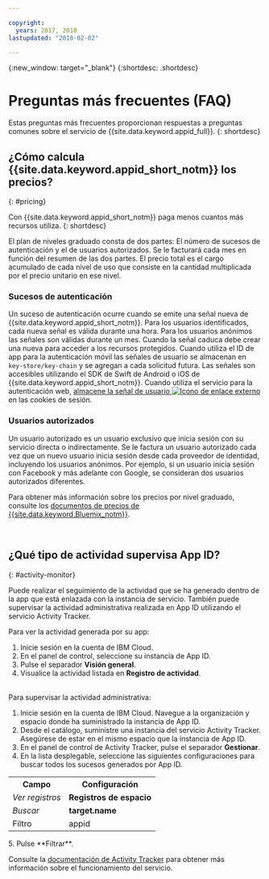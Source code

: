 ```yaml
---

copyright:
  years: 2017, 2018
lastupdated: "2018-02-02"

---
```

{:new_window: target="_blank"}
{:shortdesc: .shortdesc}


# Preguntas más frecuentes (FAQ)

Estas preguntas más frecuentes proporcionan respuestas a preguntas comunes sobre el servicio de {{site.data.keyword.appid_full}}.
{: shortdesc}


## ¿Cómo calcula {{site.data.keyword.appid_short_notm}} los precios?
{: #pricing}

Con {{site.data.keyword.appid_short_notm}} paga menos cuantos más recursos utiliza.
{: shortdesc}

El plan de niveles graduado consta de dos partes: El número de sucesos de autenticación y el de usuarios autorizados. Se le facturará cada mes en función del resumen de las dos partes. El precio total es el cargo acumulado de cada nivel de uso que consiste en la cantidad multiplicada por el precio unitario en ese nivel.

### Sucesos de autenticación

Un suceso de autenticación ocurre cuando se emite una señal nueva de {{site.data.keyword.appid_short_notm}}. Para los usuarios identificados, cada nueva señal es válida durante una hora. Para los usuarios anónimos las señales son válidas durante un mes. Cuando la señal caduca debe crear una nueva para acceder a los recursos protegidos. Cuando utiliza el ID de app para la autenticación móvil las señales de usuario se almacenan en `key-store/key-chain` y se agregan a cada solicitud futura. Las señales son accesibles utilizando el SDK de Swift de Android o iOS de {{site.data.keyword.appid_short_notm}}. Cuando utiliza el servicio para la autenticación web, <a href="https://github.com/ibm-cloud-security/appid-serversdk-nodejs" target="_blank">almacene la señal de usuario <img src="../../icons/launch-glyph.svg" alt="Icono de enlace externo"></a> en las cookies de sesión.

### Usuarios autorizados

Un usuario autorizado es un usuario exclusivo que inicia sesión con su servicio directa o indirectamente. Se le factura un usuario autorizado cada vez que un nuevo usuario inicia sesión desde cada proveedor de identidad, incluyendo los usuarios anónimos. Por ejemplo, si un usuario inicia sesión con Facebook y más adelante con Google, se consideran dos usuarios autorizados diferentes.

Para obtener más información sobre los precios por nivel graduado, consulte los [documentos de precios de {{site.data.keyword.Bluemix_notm}}](/docs/billing-usage/how_charged.html#services).

</br>

## ¿Qué tipo de actividad supervisa App ID?
{: #activity-monitor}

Puede realizar el seguimiento de la actividad que se ha generado dentro de la app que está enlazada con la instancia de servicio. También puede supervisar la actividad administrativa realizada en App ID utilizando el servicio Activity Tracker.

Para ver la actividad generada por su app:

1. Inicie sesión en la cuenta de IBM Cloud.
2. En el panel de control, seleccione su instancia de App ID.
3. Pulse el separador **Visión general**.
4. Visualice la actividad listada en **Registro de actividad**.

</br>
Para supervisar la actividad administrativa:

1. Inicie sesión en la cuenta de IBM Cloud. Navegue a la organización y espacio donde ha suministrado la instancia de App ID.
2. Desde el catálogo, suministre una instancia del servicio Activity Tracker. Asegúrese de estar en el mismo espacio que la instancia de App ID.
3. En el panel de control de Activity Tracker, pulse el separador **Gestionar**.
4. En la lista desplegable, seleccione las siguientes configuraciones para buscar todos los sucesos generados por App ID.
<table>
  <tr>
    <th> Campo </th>
    <th> Configuración </th>
  </tr>
  <tr>
    <td><i>Ver registros</i></td>
    <td><b>Registros de espacio</b></td>
  </tr>
  <tr>
    <td><i>Buscar</i></td>
    <td><b>target.name</b></td>
  </tr>
  <tr>
    <td>Filtro</td>
    <td>appid</td>
  </tr>
</table>
5. Pulse **Filtrar**.

Consulte la [documentación de Activity Tracker](/docs/services/cloud-activity-tracker/index.html) para obtener más información sobre el funcionamiento del servicio.
